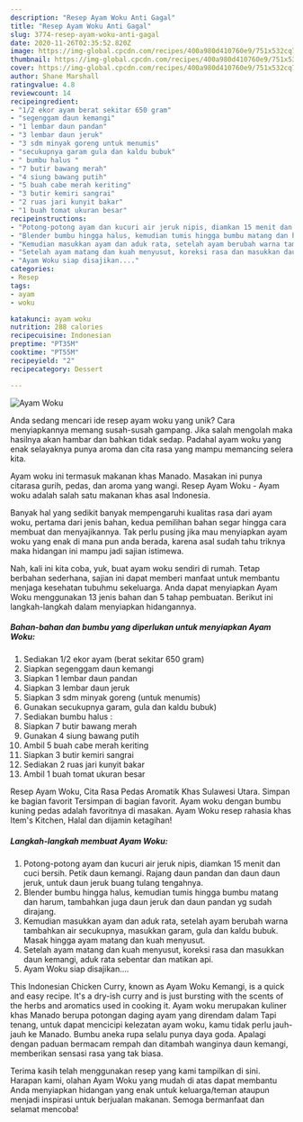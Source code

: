 ```yaml
---
description: "Resep Ayam Woku Anti Gagal"
title: "Resep Ayam Woku Anti Gagal"
slug: 3774-resep-ayam-woku-anti-gagal
date: 2020-11-26T02:35:52.820Z
image: https://img-global.cpcdn.com/recipes/400a980d410760e9/751x532cq70/ayam-woku-foto-resep-utama.jpg
thumbnail: https://img-global.cpcdn.com/recipes/400a980d410760e9/751x532cq70/ayam-woku-foto-resep-utama.jpg
cover: https://img-global.cpcdn.com/recipes/400a980d410760e9/751x532cq70/ayam-woku-foto-resep-utama.jpg
author: Shane Marshall
ratingvalue: 4.8
reviewcount: 14
recipeingredient:
- "1/2 ekor ayam berat sekitar 650 gram"
- "segenggam daun kemangi"
- "1 lembar daun pandan"
- "3 lembar daun jeruk"
- "3 sdm minyak goreng untuk menumis"
- "secukupnya garam gula dan kaldu bubuk"
- " bumbu halus "
- "7 butir bawang merah"
- "4 siung bawang putih"
- "5 buah cabe merah keriting"
- "3 butir kemiri sangrai"
- "2 ruas jari kunyit bakar"
- "1 buah tomat ukuran besar"
recipeinstructions:
- "Potong-potong ayam dan kucuri air jeruk nipis, diamkan 15 menit dan cuci bersih. Petik daun kemangi. Rajang daun pandan dan daun daun jeruk, untuk daun jeruk buang tulang tengahnya."
- "Blender bumbu hingga halus, kemudian tumis hingga bumbu matang dan harum, tambahkan juga daun jeruk dan daun pandan yg sudah dirajang."
- "Kemudian masukkan ayam dan aduk rata, setelah ayam berubah warna tambahkan air secukupnya, masukkan garam, gula dan kaldu bubuk. Masak hingga ayam matang dan kuah menyusut."
- "Setelah ayam matang dan kuah menyusut, koreksi rasa dan masukkan daun kemangi, aduk rata sebentar dan matikan api."
- "Ayam Woku siap disajikan...."
categories:
- Resep
tags:
- ayam
- woku

katakunci: ayam woku 
nutrition: 288 calories
recipecuisine: Indonesian
preptime: "PT35M"
cooktime: "PT55M"
recipeyield: "2"
recipecategory: Dessert

---
```



![Ayam Woku](https://img-global.cpcdn.com/recipes/400a980d410760e9/751x532cq70/ayam-woku-foto-resep-utama.jpg)

Anda sedang mencari ide resep ayam woku yang unik? Cara menyiapkannya memang susah-susah gampang. Jika salah mengolah maka hasilnya akan hambar dan bahkan tidak sedap. Padahal ayam woku yang enak selayaknya punya aroma dan cita rasa yang mampu memancing selera kita.

Ayam woku ini termasuk makanan khas Manado. Masakan ini punya citarasa gurih, pedas, dan aroma yang wangi. Resep Ayam Woku - Ayam woku adalah salah satu makanan khas asal Indonesia.

Banyak hal yang sedikit banyak mempengaruhi kualitas rasa dari ayam woku, pertama dari jenis bahan, kedua pemilihan bahan segar hingga cara membuat dan menyajikannya. Tak perlu pusing jika mau menyiapkan ayam woku yang enak di mana pun anda berada, karena asal sudah tahu triknya maka hidangan ini mampu jadi sajian istimewa.


Nah, kali ini kita coba, yuk, buat ayam woku sendiri di rumah. Tetap berbahan sederhana, sajian ini dapat memberi manfaat untuk membantu menjaga kesehatan tubuhmu sekeluarga. Anda dapat menyiapkan Ayam Woku menggunakan 13 jenis bahan dan 5 tahap pembuatan. Berikut ini langkah-langkah dalam menyiapkan hidangannya.

<!--inarticleads1-->

##### Bahan-bahan dan bumbu yang diperlukan untuk menyiapkan Ayam Woku:

1. Sediakan 1/2 ekor ayam (berat sekitar 650 gram)
1. Siapkan segenggam daun kemangi
1. Siapkan 1 lembar daun pandan
1. Siapkan 3 lembar daun jeruk
1. Siapkan 3 sdm minyak goreng (untuk menumis)
1. Gunakan secukupnya garam, gula dan kaldu bubuk)
1. Sediakan  bumbu halus :
1. Siapkan 7 butir bawang merah
1. Gunakan 4 siung bawang putih
1. Ambil 5 buah cabe merah keriting
1. Siapkan 3 butir kemiri sangrai
1. Sediakan 2 ruas jari kunyit bakar
1. Ambil 1 buah tomat ukuran besar


Resep Ayam Woku, Cita Rasa Pedas Aromatik Khas Sulawesi Utara. Simpan ke bagian favorit Tersimpan di bagian favorit. Ayam woku dengan bumbu kuning pedas adalah favoritnya di masakan. Ayam Woku resep rahasia khas Item&#39;s Kitchen, Halal dan dijamin ketagihan! 

<!--inarticleads2-->

##### Langkah-langkah membuat Ayam Woku:

1. Potong-potong ayam dan kucuri air jeruk nipis, diamkan 15 menit dan cuci bersih. Petik daun kemangi. Rajang daun pandan dan daun daun jeruk, untuk daun jeruk buang tulang tengahnya.
1. Blender bumbu hingga halus, kemudian tumis hingga bumbu matang dan harum, tambahkan juga daun jeruk dan daun pandan yg sudah dirajang.
1. Kemudian masukkan ayam dan aduk rata, setelah ayam berubah warna tambahkan air secukupnya, masukkan garam, gula dan kaldu bubuk. Masak hingga ayam matang dan kuah menyusut.
1. Setelah ayam matang dan kuah menyusut, koreksi rasa dan masukkan daun kemangi, aduk rata sebentar dan matikan api.
1. Ayam Woku siap disajikan....


This Indonesian Chicken Curry, known as Ayam Woku Kemangi, is a quick and easy recipe. It&#39;s a dry-ish curry and is just bursting with the scents of the herbs and aromatics used in cooking it. Ayam woku merupakan kuliner khas Manado berupa potongan daging ayam yang direndam dalam Tapi tenang, untuk dapat mencicipi kelezatan ayam woku, kamu tidak perlu jauh-jauh ke Manado. Bumbu aneka rupa selalu punya daya goda. Apalagi dengan paduan bermacam rempah dan ditambah wanginya daun kemangi, memberikan sensasi rasa yang tak biasa. 

Terima kasih telah menggunakan resep yang kami tampilkan di sini. Harapan kami, olahan Ayam Woku yang mudah di atas dapat membantu Anda menyiapkan hidangan yang enak untuk keluarga/teman ataupun menjadi inspirasi untuk berjualan makanan. Semoga bermanfaat dan selamat mencoba!
